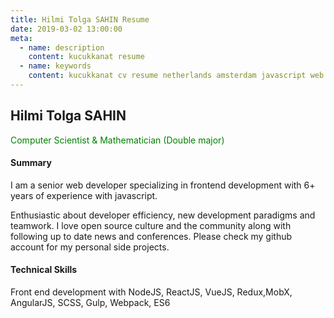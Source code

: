 ```yaml
---
title: Hilmi Tolga SAHIN Resume
date: 2019-03-02 13:00:00
meta:
  - name: description
    content: kucukkanat resume
  - name: keywords
    content: kucukkanat cv resume netherlands amsterdam javascript web developer git scrum nodejs database bash shell linux mac apple
---
```


## Hilmi Tolga SAHIN
<p style="color: green">
Computer Scientist & Mathematician (Double major)
</p>

#### Summary 

I am a senior web developer specializing in frontend development with 6+ years of experience with javascript. 

Enthusiastic about developer efficiency, new development paradigms and teamwork. 
I love open source culture and the community along with following up to 
date news and conferences.
Please check my github account for my personal side projects.

#### Technical Skills
Front end development with NodeJS,  ReactJS, VueJS, Redux,MobX, AngularJS,  SCSS,  Gulp, Webpack,  ES6 

#### 